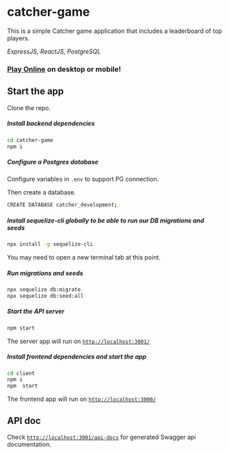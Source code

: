 # catcher-game
This is a simple Catcher game application that includes a leaderboard of top players.

*ExpressJS, ReactJS, PostgreSQL*

### [Play Online](https://catcher-game-25556b0b3db6.herokuapp.com/) on desktop or mobile!

## Start the app

Clone the repo.

##### Install backend dependencies

```sh
cd catcher-game
npm i
```
##### Configure a Postgres database
Configure variables in `.env` to support PG connection.

Then create a database.
```sh
CREATE DATABASE catcher_development;
```

##### Install sequelize-cli globally to be able to run our DB migrations and seeds
```sh
npx install -g sequelize-cli
```
You may need to open a new terminal tab at this point.

##### Run migrations and seeds
```sh
npx sequelize db:migrate
npx sequelize db:seed:all
```

##### Start the API server
```sh
npm start
```
The server app will run on [`http://localhost:3001/`](http://localhost:3001/)

##### Install frontend dependencies and start the app
```sh
cd client
npm i
npm  start
```
The frontend app will run on [`http://localhost:3000/`](http://localhost:3000/)

## API doc

Check [`http://localhost:3001/api-docs`](http://localhost:3001/api-docs) for generated Swagger api documentation.
